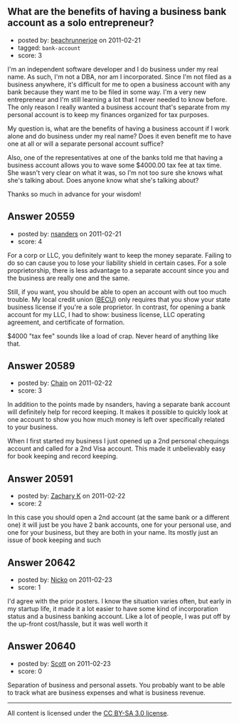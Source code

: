 ## What are the benefits of having a business bank account as a solo entrepreneur?

- posted by: [beachrunnerjoe](https://stackexchange.com/users/-1/4068-beachrunnerjoe) on 2011-02-21
- tagged: `bank-account`
- score: 3

I'm an independent software developer and I do business under my real name.  As such, I'm not a DBA, nor am I incorporated.  Since I'm not filed as a business anywhere, it's difficult for me to open a business account with any bank because they want me to be filed in some way.  I'm a very new entrepreneur and I'm still learning a lot that I never needed to  know before.  The only reason I really wanted a business account that's separate from my personal account is to keep my finances organized for tax purposes.

My question is, what are the benefits of having a business account if I work alone and do business under my real name?  Does it even benefit me to have one at all or will a separate personal account suffice?

Also, one of the representatives at one of the banks told me that having a business account allows you to wave some $4000.00 tax fee at tax time.  She wasn't very clear on what it was, so I'm not too sure she knows what she's talking about.  Does anyone know what she's talking about?

Thanks so much in advance for your wisdom!


## Answer 20559

- posted by: [nsanders](https://stackexchange.com/users/-1/5262-nsanders) on 2011-02-21
- score: 4

For a corp or LLC, you definitely want to keep the money separate.  Failing to do so can cause you to lose your liability shield in certain cases.  For a sole proprietorship, there is less advantage to a separate account since you and the business are really one and the same.  

Still, if you want, you should be able to open an account with out too much trouble.  My local credit union (<A HREF="http://www.becu.org">BECU</A>) only requires that you show your state business license if you're a sole proprietor.  In contrast, for opening a bank account for my LLC, I had to show: business license, LLC operating agreement, and certificate of formation.  

$4000 "tax fee" sounds like a load of crap.  Never heard of anything like that.


## Answer 20589

- posted by: [Chain](https://stackexchange.com/users/-1/7220-chain) on 2011-02-22
- score: 3

In addition to the points made by nsanders, having a separate bank account will definitely help for record keeping.  It makes it possible to quickly look at one account to show you how much money is left over specifically related to your business.

When I first started my business I just opened up a 2nd personal chequings account and called for a 2nd Visa account.  This made it unbelievably easy for book keeping and record keeping.


## Answer 20591

- posted by: [Zachary K](https://stackexchange.com/users/-1/6616-zachary-k) on 2011-02-22
- score: 2

In this case you should open a 2nd account (at the same bank or a different one) it will just be you have 2 bank accounts, one for your personal use, and one for your business, but they are both in your name. Its mostly just an issue of book keeping and such


## Answer 20642

- posted by: [Nicko](https://stackexchange.com/users/-1/7870-nicko) on 2011-02-23
- score: 1

I'd agree with the prior posters.  I know the situation varies often, but early in my startup life, it made it a lot easier to have some kind of incorporation status and a business banking account.  Like a lot of people, I was put off by the up-front cost/hassle, but it was well worth it


## Answer 20640

- posted by: [Scott](https://stackexchange.com/users/-1/6594-scott) on 2011-02-23
- score: 0

Separation of business and personal assets.  You probably want to be able to track what are business expenses and what is business revenue.



---

All content is licensed under the [CC BY-SA 3.0 license](https://creativecommons.org/licenses/by-sa/3.0/).
